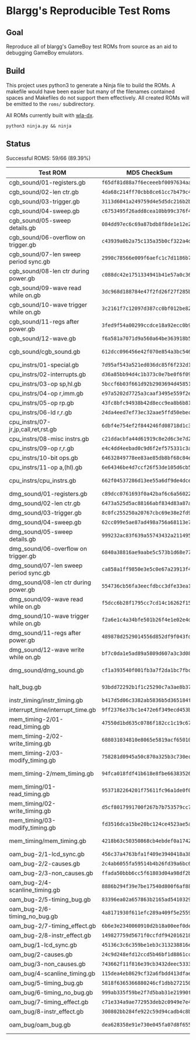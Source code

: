 # Blargg's Reproducible Test Roms

## Goal

Reproduce all of blargg's GameBoy test ROMs from source as an aid to debugging GameBoy emulators.

## Build

This project uses python3 to generate a Ninja file to build the ROMs. A makefile would have been easier but many of the filenames contained spaces and Makefiles do not support them effectively. All created ROMs will be emitted to the `roms/` subdirectory.

All ROMs currently built with [wla-dx](https://github.com/vhelin/wla-dx).

```
python3 ninja.py && ninja
```

## Status
Successful ROMS: 59/66 (89.39%)

| Test ROM | MD5 CheckSum | Result |
| --- | --- | --- |
| cgb_sound/01-registers.gb | `f65df81d88a7f6eceeebf0097634aa8f` | <span style="color:green">OK</span> |
| cgb_sound/02-len ctr.gb | `4da68c214ff70cbb8ce61cc7b479c42b` | <span style="color:green">OK</span> |
| cgb_sound/03-trigger.gb | `3113d6041a249759d4e5d5dc216b2b53` | <span style="color:green">OK</span> |
| cgb_sound/04-sweep.gb | `c6753495f26add8cea10bb99c376f4bd` | <span style="color:green">OK</span> |
| cgb_sound/05-sweep details.gb | `084dd97ec6c69a87bdb8f8de1e12e27f` | <span style="color:green">OK</span> |
| cgb_sound/06-overflow on trigger.gb | `c43939a0b2a75c135a35b0cf322a4d43` | <span style="color:green">OK</span> |
| cgb_sound/07-len sweep period sync.gb | `2990c78566e009f6aefc1c7d1186b746` | <span style="color:green">OK</span> |
| cgb_sound/08-len ctr during power.gb | `c088dc42e1751334941b41e57a0c3602` | <span style="color:green">OK</span> |
| cgb_sound/09-wave read while on.gb | `3dc968d188784e47f2fd26f27f285b31` | <span style="color:green">OK</span> |
| cgb_sound/10-wave trigger while on.gb | `3c2161f7c12097d387cc0bf012be82d4` | <span style="color:green">OK</span> |
| cgb_sound/11-regs after power.gb | `3fed9f54a00299ccdce18a92ecc0b9bc` | <span style="color:green">OK</span> |
| cgb_sound/12-wave.gb | `f6a581a7071d9a560a64be363918b553` | <span style="color:green">OK</span> |
| cgb_sound/cgb_sound.gb | `612dcc096456e42f070e854a3bc5463a` | <span style="color:red">Multipart ROM</span> |
| cpu_instrs/01-special.gb | `7d95af543a521ed036dc85f6f232d103` | <span style="color:green">OK</span> |
| cpu_instrs/02-interrupts.gb | `d36a85bb94d4c1b373c0e7be0f6f0971` | <span style="color:green">OK</span> |
| cpu_instrs/03-op sp,hl.gb | `5bccf6b03f661d92b2903694d458510c` | <span style="color:green">OK</span> |
| cpu_instrs/04-op r,imm.gb | `e97a5202d7725a3caaf3495e559f2e98` | <span style="color:green">OK</span> |
| cpu_instrs/05-op rp.gb | `43fc8bfc94938b42d8ecc9ea8b6b811a` | <span style="color:green">OK</span> |
| cpu_instrs/06-ld r,r.gb | `24da4eed7ef73ec32aae5ffd50ebec55` | <span style="color:green">OK</span> |
| cpu_instrs/07-jr,jp,call,ret,rst.gb | `6dbf4e754ef2f844246fd08718d1c377` | <span style="color:green">OK</span> |
| cpu_instrs/08-misc instrs.gb | `c21ddacbfa44d61919c8e2d6c3e7d26e` | <span style="color:green">OK</span> |
| cpu_instrs/09-op r,r.gb | `e4c4dd4eebad0c9d6f2ef575331c3aee` | <span style="color:green">OK</span> |
| cpu_instrs/10-bit ops.gb | `64632849778ee83ae85db8bf68c84ebc` | <span style="color:green">OK</span> |
| cpu_instrs/11-op a,(hl).gb | `6e64346be4d7ccf26f53de105d6cb5f6` | <span style="color:green">OK</span> |
| cpu_instrs/cpu_instrs.gb | `662f04537286d13ee55a6df9de4dce24` | <span style="color:red">Multipart ROM</span> |
| dmg_sound/01-registers.gb | `c89dcc0761693f0a42baf6c6a560222f` | <span style="color:green">OK</span> |
| dmg_sound/02-len ctr.gb | `6473a525d5ac88166abf834d83a87aef` | <span style="color:green">OK</span> |
| dmg_sound/03-trigger.gb | `8c0fc255250a20767cbc69e38e2fd945` | <span style="color:green">OK</span> |
| dmg_sound/04-sweep.gb | `62cc099e5ae87ad498a756a68113e79a` | <span style="color:green">OK</span> |
| dmg_sound/05-sweep details.gb | `999232ac83f639a55743432a21149551` | <span style="color:green">OK</span> |
| dmg_sound/06-overflow on trigger.gb | `6840a38816ae9aabe5c573b1d68e77d2` | <span style="color:green">OK</span> |
| dmg_sound/07-len sweep period sync.gb | `ca858a1ff9850e3e5c0e67a23913f47e` | <span style="color:green">OK</span> |
| dmg_sound/08-len ctr during power.gb | `554736cb56fa3eecfdbcc3dfe33ea158` | <span style="color:green">OK</span> |
| dmg_sound/09-wave read while on.gb | `f5dcc6b28f1795cc7cd14c16262f158c` | <span style="color:green">OK</span> |
| dmg_sound/10-wave trigger while on.gb | `f2a6e1c4a34bfe501b26f4e1e02e4d85` | <span style="color:green">OK</span> |
| dmg_sound/11-regs after power.gb | `489878d2529014556d852df9f043fd07` | <span style="color:green">OK</span> |
| dmg_sound/12-wave write while on.gb | `bf7c0da1e5ad89a5809d607a3c3d0888` | <span style="color:green">OK</span> |
| dmg_sound/dmg_sound.gb | `cf1a393540f001fb3a7f2da1bc7fbc3f` | <span style="color:red">Multipart ROM</span> |
| halt_bug.gb | `93bdd72292b1f1c25290c7a3ae8b37b3` | <span style="color:red">Missing Source</span> |
| instr_timing/instr_timing.gb | `b417d5d06c3382ab5836b5d365184f36` | <span style="color:green">OK</span> |
| interrupt_time/interrupt_time.gb | `9ff2376e37bc1e472e6f349ecd453b85` | <span style="color:green">OK</span> |
| mem_timing-2/01-read_timing.gb | `47550d1bd635c0786f182cc1c19c6704` | <span style="color:green">OK</span> |
| mem_timing-2/02-write_timing.gb | `688031034810e8065e5819acf650103d` | <span style="color:green">OK</span> |
| mem_timing-2/03-modify_timing.gb | `758281d0945a50c870a325b3c730ec36` | <span style="color:green">OK</span> |
| mem_timing-2/mem_timing.gb | `94fca018fdf41b618e8fbe6638352653` | <span style="color:red">Multipart ROM</span> |
| mem_timing/01-read_timing.gb | `9537182264201f75611fc96a1de0f086` | <span style="color:green">OK</span> |
| mem_timing/02-write_timing.gb | `d5cf8017991700f267b7b753579cc773` | <span style="color:green">OK</span> |
| mem_timing/03-modify_timing.gb | `fd3516dca15be20bc124ce4523ae5ad3` | <span style="color:green">OK</span> |
| mem_timing/mem_timing.gb | `4218b63c50350868cb4ebdef0a17429b` | <span style="color:red">Multipart ROM</span> |
| oam_bug-2/1-lcd_sync.gb | `456c37a4763bfa1f409e3940418a3833` | <span style="color:green">OK</span> |
| oam_bug-2/2-causes.gb | `2c4ab6055fa59514b4b26fd39a6bc6cb` | <span style="color:green">OK</span> |
| oam_bug-2/3-non_causes.gb | `ffada50bbb6cc5f61803d04a98df2be5` | <span style="color:green">OK</span> |
| oam_bug-2/4-scanline_timing.gb | `8886b294f39e7be17540d800f6af88d9` | <span style="color:green">OK</span> |
| oam_bug-2/5-timing_bug.gb | `83396ea02a657863b2165ad54103299b` | <span style="color:green">OK</span> |
| oam_bug-2/6-timing_no_bug.gb | `4a8171930f611efc289a409f5e2559f9` | <span style="color:green">OK</span> |
| oam_bug-2/7-timing_effect.gb | `6b6e3e2340060910d2b18a00eef0deee` | <span style="color:green">OK</span> |
| oam_bug-2/8-instr_effect.gb | `149827759d5671f0ccfdf9420162186f` | <span style="color:green">OK</span> |
| oam_bug/1-lcd_sync.gb | `45136c3c6c359be1eb3c313238816e1d` | <span style="color:green">OK</span> |
| oam_bug/2-causes.gb | `24c9d248efd12ccd5b46bf1d8861ccd3` | <span style="color:green">OK</span> |
| oam_bug/3-non_causes.gb | `743662f11f816e39cb3432deec5333b1` | <span style="color:green">OK</span> |
| oam_bug/4-scanline_timing.gb | `115dea4eb8629cf32a6fbdd413dfae1a` | <span style="color:green">OK</span> |
| oam_bug/5-timing_bug.gb | `5818f6365366880246cf1dbb272150a1` | <span style="color:green">OK</span> |
| oam_bug/6-timing_no_bug.gb | `999ab335f59be2f7d5bab31e21990fcd` | <span style="color:green">OK</span> |
| oam_bug/7-timing_effect.gb | `c71e334a9ae772953deb2c0949e7e467` | <span style="color:green">OK</span> |
| oam_bug/8-instr_effect.gb | `300802bb284fe922c59d94cadb4c8b6f` | <span style="color:green">OK</span> |
| oam_bug/oam_bug.gb | `dea628358e91e730e045fa07d8f655d5` | <span style="color:red">Multipart ROM</span> |
